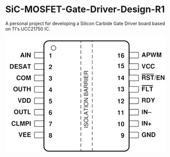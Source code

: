 # SiC-MOSFET-Gate-Driver-Design-R1
A personal project for developing a Silicon Carbide Gate Driver board based on TI's UCC21750 IC.

![plot](Images/UCC21750_Pinout_transp.PNG "Title")

